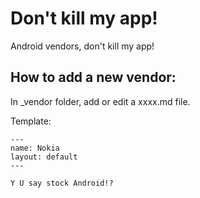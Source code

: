 # Don't kill my app!
Android vendors, don't kill my app!

How to add a new vendor:
---

In _vendor folder, add or edit a xxxx.md file.

Template:

```
---
name: Nokia
layout: default
---

Y U say stock Android!?
```
